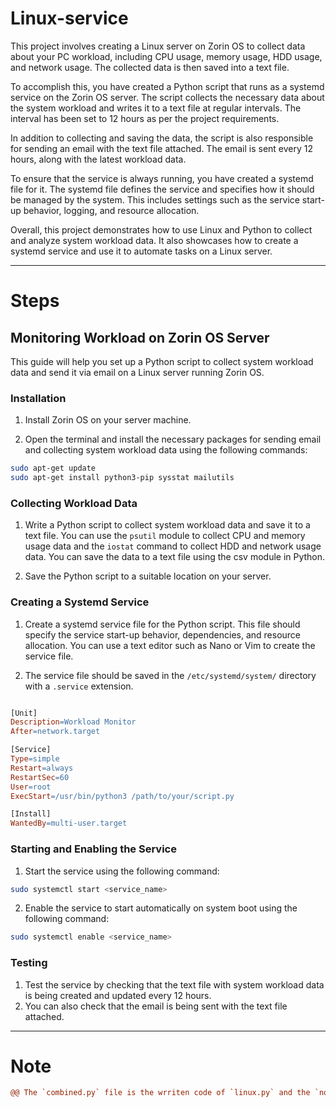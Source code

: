 # Linux-service

This project involves creating a Linux server on Zorin OS to collect data about your PC workload, including CPU usage, memory usage, HDD usage, and network usage. The collected data is then saved into a text file.

To accomplish this, you have created a Python script that runs as a systemd service on the Zorin OS server. The script collects the necessary data about the system workload and writes it to a text file at regular intervals. The interval has been set to 12 hours as per the project requirements.

In addition to collecting and saving the data, the script is also responsible for sending an email with the text file attached. The email is sent every 12 hours, along with the latest workload data.

To ensure that the service is always running, you have created a systemd file for it. The systemd file defines the service and specifies how it should be managed by the system. This includes settings such as the service start-up behavior, logging, and resource allocation.

Overall, this project demonstrates how to use Linux and Python to collect and analyze system workload data. It also showcases how to create a systemd service and use it to automate tasks on a Linux server.

*************

# Steps
## Monitoring Workload on Zorin OS Server

This guide will help you set up a Python script to collect system workload data and send it via email on a Linux server running Zorin OS.

### Installation

1. Install Zorin OS on your server machine.

2. Open the terminal and install the necessary packages for sending email and collecting system workload data using the following commands:

```bash
sudo apt-get update
sudo apt-get install python3-pip sysstat mailutils

```

### Collecting Workload Data

1. Write a Python script to collect system workload data and save it to a text file. You can use the `psutil` module to collect CPU and memory usage data and the `iostat` command to collect HDD and network usage data. You can save the data to a text file using the csv module in Python.

2. Save the Python script to a suitable location on your server.

### Creating a Systemd Service

1. Create a systemd service file for the Python script. This file should specify the service start-up behavior, dependencies, and resource allocation. You can use a text editor such as Nano or Vim to create the service file.

2. The service file should be saved in the `/etc/systemd/system/` directory with a `.service` extension.

```makefile

[Unit]
Description=Workload Monitor
After=network.target

[Service]
Type=simple
Restart=always
RestartSec=60
User=root
ExecStart=/usr/bin/python3 /path/to/your/script.py

[Install]
WantedBy=multi-user.target

```

### Starting and Enabling the Service
1. Start the service using the following command:

```bash
sudo systemctl start <service_name>
```

2. Enable the service to start automatically on system boot using the following command:
```bash
sudo systemctl enable <service_name>
```

### Testing

1. Test the service by checking that the text file with system workload data is being created and updated every 12 hours.
2. You can also check that the email is being sent with the text file attached.

*************

# Note
```diff purple
@@ The `combined.py` file is the wrriten code of `linux.py` and the `notification.py`  @@
```




